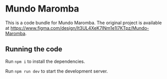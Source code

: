
  # Mundo Maromba

  This is a code bundle for Mundo Maromba. The original project is available at https://www.figma.com/design/It3UL4XeK7lNm1e1I7KTpz/Mundo-Maromba.

  ## Running the code

  Run `npm i` to install the dependencies.

  Run `npm run dev` to start the development server.
  